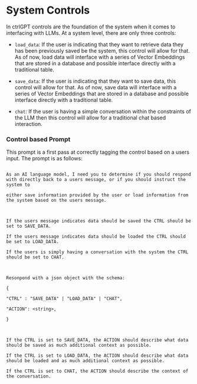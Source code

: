# System Controls

In ctrlGPT controls are the foundation of the system when it comes to interfacing with LLMs. At a system level, there are only three controls:

* `load_data`: If the user is indicating that they want to retrieve data they has been previously saved be the system, this control will allow for that. As of now, load data will interface with a series of Vector Embeddings that are stored in a database and possible interface directly with a traditional table.

* `save_data`: If the user is indicating that they want to save data, this control will allow for that. As of now, save data will interface with a series of Vector Embeddings that are stored in a database and possible interface directly with a traditional table.

* `chat`: If the user is having a simple conversation within the constraints of the LLM then this control will allow for a traditional chat based interaction.
### Control based Prompt

This prompt is a first pass at correctly tagging the control based on a users input. The prompt is as follows:

```

As an AI language model, I need you to determine if you should respond with directly back to a users message, or if you should instruct the system to

either save information provided by the user or load information from the system based on the users message.

  

If the users message indicates data should be saved the CTRL should be set to SAVE_DATA.

If the users message indicates data should be loaded the CTRL should be set to LOAD_DATA.

If the users is simply having a conversation with the system the CTRL should be set to CHAT.

  

Resonpond with a json object with the schema:

{

"CTRL" : "SAVE_DATA" | "LOAD_DATA" | "CHAT",

"ACTION": <string>,

}

  

If the CTRL is set to SAVE_DATA, the ACTION should describe what data should be saved as much additional context as possible.

If the CTRL is set to LOAD_DATA, the ACTION should describe what data should be loaded and as much additional context as possible.

If the CTRL is set to CHAT, the ACTION should describe the context of the conversation.

``` 